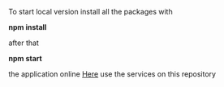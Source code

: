 To start local version install all the packages with 

**npm install**

after that 

**npm start**

the application online [Here](https://tegclient.netlify.app/) use the services on this repository
